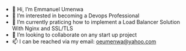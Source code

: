 - 👋 Hi, I’m Emmanuel Umenwa
- 👀 I’m interested in becoming a Devops Professional
- 🌱 I’m currently praticing how to implement a Load Balancer Solution With Nginx and SSL/TLS
- 💞️ I’m looking to collaborate on any start up project
- 📫 I can be reached via my email: oeumenwa@yahoo.com

<!---
eoumenwa/eoumenwa is a ✨ special ✨ repository because its `README.md` (this file) appears on your GitHub profile.
You can click the Preview link to take a look at your changes.
--->
